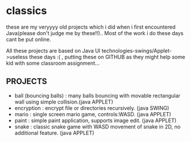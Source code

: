 classics
========

these are my veryyyy old projects which i did when i first encountered Java(please don't judge me by these!!).. 
Most of the work i do these days cant be put online.

All these projects are based on Java UI technologies-swings/Applet->useless these days :( , 
putting these on GITHUB as they might help some kid with some classroom assignment... 

PROJECTS
--------
* ball (bouncing balls) : many balls bouncing with movable rectangular wall using simple collision.(java APPLET)
* encryption : encrypt file or directories recursively. (java SWING)
* mario : single screen mario game, controls:WASD. (java APPLET)
* paint : simple paint application, supports image edit. (java APPLET)
* snake : classic snake game with WASD movement of snake in 2D, no additional feature. (java APPLET)